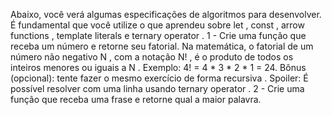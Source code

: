Abaixo, você verá algumas especificações de algoritmos para desenvolver. É fundamental que você utilize o que aprendeu sobre let , const , arrow functions , template literals e ternary operator .
1 - Crie uma função que receba um número e retorne seu fatorial.
Na matemática, o fatorial de um número não negativo N , com a notação N! , é o produto de todos os inteiros menores ou iguais a N . Exemplo: 4! = 4 * 3 * 2 * 1 = 24.
Bônus (opcional): tente fazer o mesmo exercício de forma recursiva . Spoiler: É possível resolver com uma linha usando ternary operator .
2 - Crie uma função que receba uma frase e retorne qual a maior palavra.
